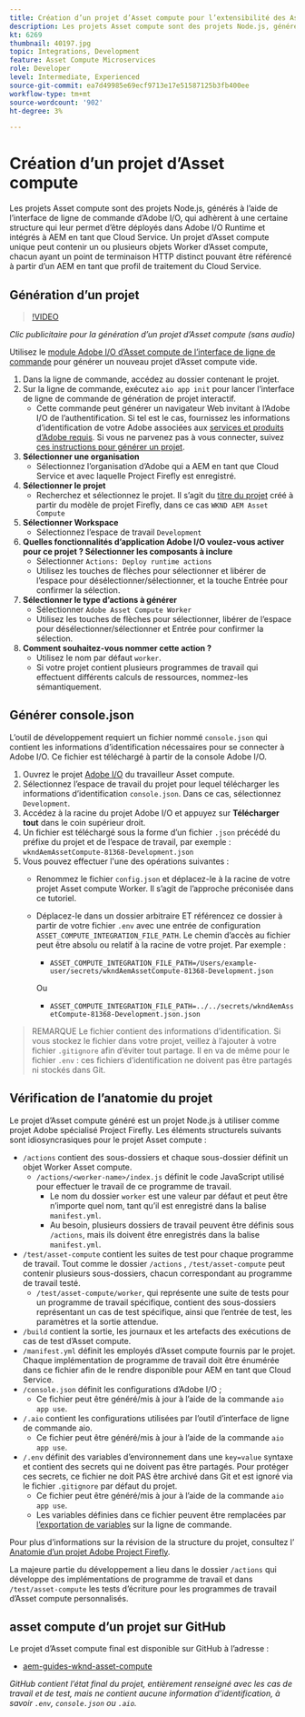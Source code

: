 ```yaml
---
title: Création d’un projet d’Asset compute pour l’extensibilité des Assets compute
description: Les projets Asset compute sont des projets Node.js, générés à l’aide de l’interface de ligne de commande d’Adobe I/O, qui adhèrent à une certaine structure leur permettant d’être déployés dans Adobe I/O Runtime et intégrés à AEM en tant que Cloud Service.
kt: 6269
thumbnail: 40197.jpg
topic: Integrations, Development
feature: Asset Compute Microservices
role: Developer
level: Intermediate, Experienced
source-git-commit: ea7d49985e69ecf9713e17e51587125b3fb400ee
workflow-type: tm+mt
source-wordcount: '902'
ht-degree: 3%

---
```



# Création d’un projet d’Asset compute

Les projets Asset compute sont des projets Node.js, générés à l’aide de l’interface de ligne de commande d’Adobe I/O, qui adhèrent à une certaine structure qui leur permet d’être déployés dans Adobe I/O Runtime et intégrés à AEM en tant que Cloud Service. Un projet d’Asset compute unique peut contenir un ou plusieurs objets Worker d’Asset compute, chacun ayant un point de terminaison HTTP distinct pouvant être référencé à partir d’un AEM en tant que profil de traitement du Cloud Service.

## Génération d’un projet

>[!VIDEO](https://video.tv.adobe.com/v/40197/?quality=12&learn=on)

_Clic publicitaire pour la génération d’un projet d’Asset compute (sans audio)_

Utilisez le [module Adobe I/O d’Asset compute de l’interface de ligne de commande](../set-up/development-environment.md#aio-cli) pour générer un nouveau projet d’Asset compute vide.

1. Dans la ligne de commande, accédez au dossier contenant le projet.
1. Sur la ligne de commande, exécutez `aio app init` pour lancer l’interface de ligne de commande de génération de projet interactif.
   + Cette commande peut générer un navigateur Web invitant à l’Adobe I/O de l’authentification. Si tel est le cas, fournissez les informations d’identification de votre Adobe associées aux [services et produits d’Adobe requis](../set-up/accounts-and-services.md). Si vous ne parvenez pas à vous connecter, suivez [ces instructions pour générer un projet](https://www.adobe.io/project-firefly/docs/getting_started/first_app/#42-developer-is-not-logged-in-as-enterprise-organization-user).
1. __Sélectionner une organisation__
   + Sélectionnez l’organisation d’Adobe qui a AEM en tant que Cloud Service et avec laquelle Project Firefly est enregistré.
1. __Sélectionner le projet__
   + Recherchez et sélectionnez le projet. Il s’agit du [titre du projet](../set-up/firefly.md) créé à partir du modèle de projet Firefly, dans ce cas `WKND AEM Asset Compute`
1. __Sélectionner Workspace__
   + Sélectionnez l’espace de travail `Development`
1. __Quelles fonctionnalités d’application Adobe I/O voulez-vous activer pour ce projet ? Sélectionner les composants à inclure__
   + Sélectionner `Actions: Deploy runtime actions`
   + Utilisez les touches de flèches pour sélectionner et libérer de l’espace pour désélectionner/sélectionner, et la touche Entrée pour confirmer la sélection.
1. __Sélectionner le type d’actions à générer__
   + Sélectionner `Adobe Asset Compute Worker`
   + Utilisez les touches de flèches pour sélectionner, libérer de l’espace pour désélectionner/sélectionner et Entrée pour confirmer la sélection.
1. __Comment souhaitez-vous nommer cette action ?__
   + Utilisez le nom par défaut `worker`.
   + Si votre projet contient plusieurs programmes de travail qui effectuent différents calculs de ressources, nommez-les sémantiquement.

## Générer console.json

L’outil de développement requiert un fichier nommé `console.json` qui contient les informations d’identification nécessaires pour se connecter à Adobe I/O. Ce fichier est téléchargé à partir de la console Adobe I/O.

1. Ouvrez le projet [Adobe I/O](https://console.adobe.io) du travailleur Asset compute.
1. Sélectionnez l’espace de travail du projet pour lequel télécharger les informations d’identification `console.json`. Dans ce cas, sélectionnez `Development`.
1. Accédez à la racine du projet Adobe I/O et appuyez sur __Télécharger tout__ dans le coin supérieur droit.
1. Un fichier est téléchargé sous la forme d’un fichier `.json` précédé du préfixe du projet et de l’espace de travail, par exemple : `wkndAemAssetCompute-81368-Development.json`
1. Vous pouvez effectuer l&#39;une des opérations suivantes :
   + Renommez le fichier `config.json` et déplacez-le à la racine de votre projet Asset compute Worker. Il s’agit de l’approche préconisée dans ce tutoriel.
   + Déplacez-le dans un dossier arbitraire ET référencez ce dossier à partir de votre fichier `.env` avec une entrée de configuration `ASSET_COMPUTE_INTEGRATION_FILE_PATH`. Le chemin d’accès au fichier peut être absolu ou relatif à la racine de votre projet. Par exemple :
      + `ASSET_COMPUTE_INTEGRATION_FILE_PATH=/Users/example-user/secrets/wkndAemAssetCompute-81368-Development.json`

      Ou
      + `ASSET_COMPUTE_INTEGRATION_FILE_PATH=../../secrets/wkndAemAssetCompute-81368-Development.json.json`


> REMARQUE
> Le fichier  contient des informations d’identification. Si vous stockez le fichier dans votre projet, veillez à l’ajouter à votre fichier `.gitignore` afin d’éviter tout partage. Il en va de même pour le fichier `.env` : ces fichiers d’identification ne doivent pas être partagés ni stockés dans Git.

## Vérification de l’anatomie du projet

Le projet d’Asset compute généré est un projet Node.js à utiliser comme projet Adobe spécialisé Project Firefly. Les éléments structurels suivants sont idiosyncrasiques pour le projet Asset compute :

+ `/actions` contient des sous-dossiers et chaque sous-dossier définit un objet Worker Asset compute.
   + `/actions/<worker-name>/index.js` définit le code JavaScript utilisé pour effectuer le travail de ce programme de travail.
      + Le nom du dossier `worker` est une valeur par défaut et peut être n’importe quel nom, tant qu’il est enregistré dans la balise `manifest.yml`.
      + Au besoin, plusieurs dossiers de travail peuvent être définis sous `/actions`, mais ils doivent être enregistrés dans la balise `manifest.yml`.
+ `/test/asset-compute` contient les suites de test pour chaque programme de travail. Tout comme le dossier `/actions` , `/test/asset-compute` peut contenir plusieurs sous-dossiers, chacun correspondant au programme de travail testé.
   + `/test/asset-compute/worker`, qui représente une suite de tests pour un programme de travail spécifique, contient des sous-dossiers représentant un cas de test spécifique, ainsi que l’entrée de test, les paramètres et la sortie attendue.
+ `/build` contient la sortie, les journaux et les artefacts des exécutions de cas de test d’Asset compute.
+ `/manifest.yml` définit les employés d’Asset compute fournis par le projet. Chaque implémentation de programme de travail doit être énumérée dans ce fichier afin de le rendre disponible pour AEM en tant que Cloud Service.
+ `/console.json` définit les configurations d’Adobe I/O ;
   + Ce fichier peut être généré/mis à jour à l’aide de la commande `aio app use`.
+ `/.aio` contient les configurations utilisées par l’outil d’interface de ligne de commande aio.
   + Ce fichier peut être généré/mis à jour à l’aide de la commande `aio app use`.
+ `/.env` définit des variables d’environnement dans une  `key=value` syntaxe et contient des secrets qui ne doivent pas être partagés. Pour protéger ces secrets, ce fichier ne doit PAS être archivé dans Git et est ignoré via le fichier `.gitignore` par défaut du projet.
   + Ce fichier peut être généré/mis à jour à l’aide de la commande `aio app use`.
   + Les variables définies dans ce fichier peuvent être remplacées par [l’exportation de variables](../deploy/runtime.md) sur la ligne de commande.

Pour plus d’informations sur la révision de la structure du projet, consultez l’ [Anatomie d’un projet Adobe Project Firefly](https://github.com/AdobeDocs/project-firefly/blob/master/getting_started/first_app.md#5-anatomy-of-a-project-firefly-application).

La majeure partie du développement a lieu dans le dossier `/actions` qui développe des implémentations de programme de travail et dans `/test/asset-compute` les tests d’écriture pour les programmes de travail d’Asset compute personnalisés.

## asset compute d’un projet sur GitHub

Le projet d’Asset compute final est disponible sur GitHub à l’adresse :

+ [aem-guides-wknd-asset-compute](https://github.com/adobe/aem-guides-wknd-asset-compute)

_GitHub contient l’état final du projet, entièrement renseigné avec les cas de travail et de test, mais ne contient aucune information d’identification, à savoir  `.env`,  `console.json` ou  `.aio`._

